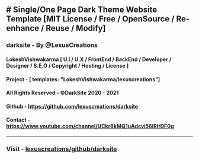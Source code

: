 ## # Single/One Page Dark Theme Website Template [MIT License / Free / OpenSource / Re-enhance / Reuse / Modify]

### darksite - By @LexusCreations
#### LokeshVishwakarma [ U.I / U.X / FrontEnd / BackEnd / Developer / Designer / S.E.O / Copyright / Hosting / License ]
#### Project - [ templates: "LokeshVishwakarma/lexuscreations"]
#### All Rights Reserved - ©DarkSite 2020 - 2021
#### Github - https://github.com/lexuscreations/darksite
#### Contact - https://www.youtube.com/channel/UCkr8kMQ1uAdcvi56IRH9F0g
<hr/>

### Visit - [lexuscreations/github/darksite](https://lexuscreations.github.io/darksite/)
